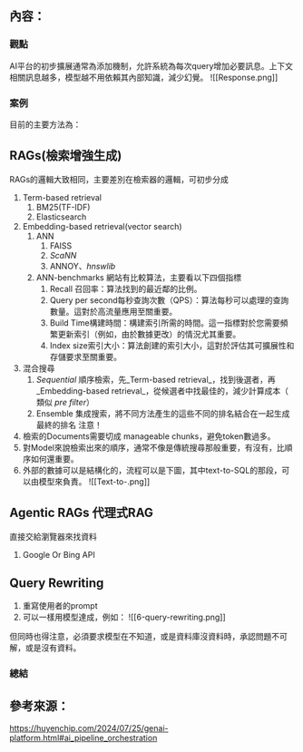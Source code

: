 
## 內容：
### 觀點
AI平台的初步擴展通常為添加機制，允許系統為每次query增加必要訊息。上下文相關訊息越多，模型越不用依賴其內部知識，減少幻覺。
![[Response.png]]
### 案例
目前的主要方法為：
## RAGs(檢索增強生成)
RAGs的邏輯大致相同，主要差別在檢索器的邏輯，可初步分成
1. Term-based retrieval
	1. BM25(TF-IDF)
	2. Elasticsearch
2. Embedding-based retrieval(vector search)
	1. ANN
		1. FAISS
		2. _ScaNN_
		3. ANNOY、_hnswlib_
	2. ANN-benchmarks 網站有比較算法，主要看以下四個指標
		1. Recall 召回率：算法找到的最近鄰的比例。 
		2. Query per second每秒查詢次數（QPS）：算法每秒可以處理的查詢數量。這對於高流量應用至關重要。 
		3. Build Time構建時間：構建索引所需的時間。這一指標對於您需要頻繁更新索引（例如，由於數據更改）的情況尤其重要。 
		4. Index size索引大小：算法創建的索引大小，這對於評估其可擴展性和存儲要求至關重要。
3. 混合搜尋
	1. _Sequential_ 順序檢索，先_Term-based retrieval_，找到後選者，再_Embedding-based retrieval_，從候選者中找最佳的，減少計算成本（ 類似 _pre filter_）
	2. Ensemble 集成搜索，將不同方法產生的這些不同的排名結合在一起生成最終的排名
注意！
1. 檢索的Documents需要切成 manageable chunks，避免token數過多。
2. 對Model來說檢索出來的順序，通常不像是傳統搜尋那般重要，有沒有，比順序如何還重要。
3. 外部的數據可以是結構化的，流程可以是下圖，其中text-to-SQL的那段，可以由模型來負責。
![[Text-to-.png]]


## Agentic RAGs 代理式RAG
直接交給瀏覽器來找資料
1. Google Or Bing API

## Query Rewriting
1. 重寫使用者的prompt
2. 可以一樣用模型達成，例如：
	![[6-query-rewriting.png]]

但同時也得注意，必須要求模型在不知道，或是資料庫沒資料時，承認問題不可解，或是沒有資料。
### 總結



## 參考來源：
https://huyenchip.com/2024/07/25/genai-platform.html#ai_pipeline_orchestration